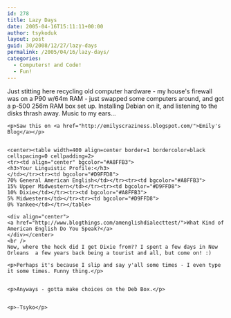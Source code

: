 ```yaml
---
id: 278
title: Lazy Days
date: 2005-04-16T15:11:11+00:00
author: tsykoduk
layout: post
guid: 30/2008/12/27/lazy-days
permalink: /2005/04/16/lazy-days/
categories:
  - Computers! and Code!
  - Fun!
---
```

<p>Just stitting here recycling old computer hardware - my house's firewall was on a <span class="caps">P90</span> w/64m <span class="caps">RAM</span> - just swapped some computers around, and got a p-500 256m <span class="caps">RAM</span> box set up. Installing Debian on it, and listening to the disks thrash away. Music to my ears...</p>


	<p>Saw this on <a href="http://emilyscraziness.blogspot.com/">Emily's Blog</a></p>


	<center><table width=400 align=center border=1 bordercolor=black cellspacing=0 cellpadding=2>
	<tr><td align="center" bgcolor="#A8FFB3">
	<h3>Your Linguistic Profile:</h3>
	</td></tr><tr><td bgcolor="#D9FFD8">
	70% General American English</td></tr><tr><td bgcolor="#A8FFB3">
	15% Upper Midwestern</td></tr><tr><td bgcolor="#D9FFD8">
	10% Dixie</td></tr><tr><td bgcolor="#A8FFB3">
	5% Midwestern</td></tr><tr><td bgcolor="#D9FFD8">
	0% Yankee</td></tr></table>

	<div align="center">
	<a href="http://www.blogthings.com/amenglishdialecttest/">What Kind of American English Do You Speak?</a>
	</div></center>
	<br />
	Now, where the heck did I get Dixie from?? I spent a few days in New Orleans  a few years back being a tourist and all, but come on! :)

	<p>Perhaps it's because I slip and say y'all some times - I even type it some times. Funny thing.</p>


	<p>Anyways - gotta make choices on the Deb Box.</p>


	<p>-Tsyko</p>